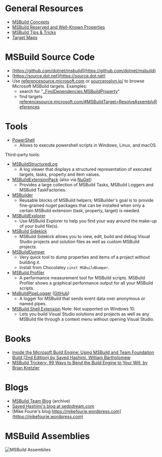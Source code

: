 # General Resources
 * [MSBuild Concepts](https://learn.microsoft.com/visualstudio/msbuild/msbuild-concepts)
 * [MSBuild Reserved and Well-Known Properties](https://learn.microsoft.com/visualstudio/msbuild/msbuild-reserved-and-well-known-properties)
 * [MSBuild Tips & Tricks](MSBuild-Tips-&-Tricks.md)
 * [Target Maps](Target-Maps.md)

# MSBuild Source Code
 * [https://github.com/dotnet/msbuild](https://github.com/dotnet/msbuild)
 * [https://source.dot.net](https://source.dot.net)
 * Use [referencesource.microsoft.com](https://referencesource.microsoft.com) or [sourceroslyn.io/](https://sourceroslyn.io/) to browse Microsoft MSBuild targets. Examples:
   * search for "[_FindDependencies MSBuildProperty](https://referencesource.microsoft.com/#q=_FindDependencies%20MSBuildProperty)"
   * find targets [referencesource.microsoft.com/#MSBuildTarget=ResolveAssemblyReferences](https://referencesource.microsoft.com/#MSBuildTarget=ResolveAssemblyReferences)

# Tools
 * [PowerShell](https://learn.microsoft.com/powershell/scripting/overview)
   * Allows to execute powershell scripts in Windows, Linux, and macOS.

Third-party tools:
 * [MSBuildStructuredLog](https://msbuildlog.com/)
   * A log viewer that displays a structured representation of executed targets, tasks, property and item values.
 * [MSBuildExtensionPack](https://github.com/mikefourie-zz/MSBuildExtensionPack) (also via [NuGet](https://www.nuget.org/packages/MSBuild.Extension.Pack))
   * Provides a large collection of MSBuild Tasks, MSBuild Loggers and MSBuild TaskFactories.
 * [MSBuilder](https://github.com/MobileEssentials/MSBuilder)
   * Reusable blocks of MSBuild helpers; MSBuilder's goal is to provide fine-grained nuget packages that can be installed when only a certain MSBuild extension (task, property, target) is needed.
 * [MSBuildExplorer](https://github.com/mikefourie/MSBuildExplorer)
   * Use MSBuild Explorer to help you find your way around the make-up of your build file(s).
 * [MSBuild Sidekick](http://attrice.info/msbuild)
   * MSBuild Sidekick allows you to view, edit, build and debug Visual Studio projects and solution files as well as custom MSBuild projects.
 * [MSBuildDumper](https://github.com/KirillOsenkov/MSBuildTools)
     * Very quick tool to dump properties and items of a project without building it.
     * Install from Chocolatey `cinst MSBuildDumper`.
 * [MSBuild Profiler](https://msbuildprofiler.codeplex.com/)
   * A performance measurement tool for MSBuild scripts. MSBuild Profiler shows a graphical performance output for all your MSBuild scripts.
 * [MsBuildPipeLogger](https://msbuildpipelogger.netlify.com/) ([GitHub](https://github.com/daveaglick/MsBuildPipeLogger))
   * A logger for MSBuild that sends event data over anonymous or named pipes.
 * [MSBuild Shell Extension](https://msbuildshellex.codeplex.com/) Note: Not supported on Windows 10.
   * Lets you build Visual Studio solutions and projects as well as any MSBuild file through a context menu without opening Visual Studio.

# Books
 * [Inside the Microsoft Build Engine: Using MSBuild and Team Foundation Build (2nd Edition) by Sayed Hashimi, William Bartholomew](https://www.amazon.com/Inside-Microsoft-Build-Engine-Foundation/dp/0735645248)
 * [MSBuild Trickery: 99 Ways to Bend the Build Engine to Your Will, by Brian Kretzler](https://www.amazon.com/MSBuild-Trickery-Ways-Build-Engine/dp/061550907X)

# Blogs
 * [MSBuild Team Blog](https://learn.microsoft.com/archive/blogs/msbuild/) (archive)
 * [Sayed Hashimi's blog at sedodream.com](http://sedodream.com)
 * [Mike Fourie's blog https://mikefourie.wordpress.com](https://mikefourie.wordpress.com)

# MSBuild Assemblies
![MSBuild Assemblies](https://raw.githubusercontent.com/KirillOsenkov/MSBuildStructuredLog/main/docs/MSBuildAssemblies.png)
